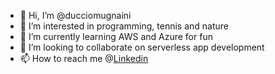 - 👋 Hi, I’m @ducciomugnaini
- 👀 I’m interested in programming, tennis and nature
- 🌱 I’m currently learning AWS and Azure for fun
- 💞️ I’m looking to collaborate on serverless app development
- 📫 How to reach me @[Linkedin](https://www.linkedin.com/in/ducciomugnaini/)

<!---
ducciomugnaini/ducciomugnaini is a ✨ special ✨ repository because its `README.md` (this file) appears on your GitHub profile.
You can click the Preview link to take a look at your changes.
--->
